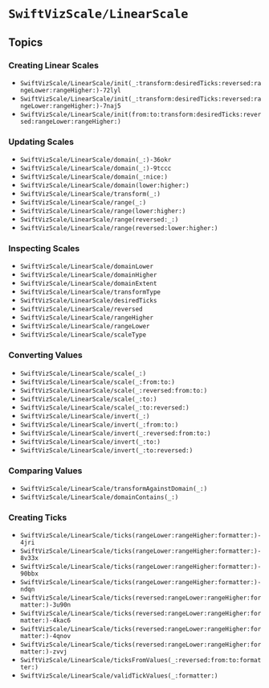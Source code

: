 # ``SwiftVizScale/LinearScale``

## Topics

### Creating Linear Scales

- ``SwiftVizScale/LinearScale/init(_:transform:desiredTicks:reversed:rangeLower:rangeHigher:)-72lyl``
- ``SwiftVizScale/LinearScale/init(_:transform:desiredTicks:reversed:rangeLower:rangeHigher:)-7naj5``
- ``SwiftVizScale/LinearScale/init(from:to:transform:desiredTicks:reversed:rangeLower:rangeHigher:)``

### Updating Scales

- ``SwiftVizScale/LinearScale/domain(_:)-36okr``
- ``SwiftVizScale/LinearScale/domain(_:)-9tccc``
- ``SwiftVizScale/LinearScale/domain(_:nice:)``
- ``SwiftVizScale/LinearScale/domain(lower:higher:)``
- ``SwiftVizScale/LinearScale/transform(_:)``
- ``SwiftVizScale/LinearScale/range(_:)``
- ``SwiftVizScale/LinearScale/range(lower:higher:)``
- ``SwiftVizScale/LinearScale/range(reversed:_:)``
- ``SwiftVizScale/LinearScale/range(reversed:lower:higher:)``

### Inspecting Scales

- ``SwiftVizScale/LinearScale/domainLower``
- ``SwiftVizScale/LinearScale/domainHigher``
- ``SwiftVizScale/LinearScale/domainExtent``
- ``SwiftVizScale/LinearScale/transformType``
- ``SwiftVizScale/LinearScale/desiredTicks``
- ``SwiftVizScale/LinearScale/reversed``
- ``SwiftVizScale/LinearScale/rangeHigher``
- ``SwiftVizScale/LinearScale/rangeLower``
- ``SwiftVizScale/LinearScale/scaleType``

### Converting Values

- ``SwiftVizScale/LinearScale/scale(_:)``
- ``SwiftVizScale/LinearScale/scale(_:from:to:)``
- ``SwiftVizScale/LinearScale/scale(_:reversed:from:to:)``
- ``SwiftVizScale/LinearScale/scale(_:to:)``
- ``SwiftVizScale/LinearScale/scale(_:to:reversed:)``
- ``SwiftVizScale/LinearScale/invert(_:)``
- ``SwiftVizScale/LinearScale/invert(_:from:to:)``
- ``SwiftVizScale/LinearScale/invert(_:reversed:from:to:)``
- ``SwiftVizScale/LinearScale/invert(_:to:)``
- ``SwiftVizScale/LinearScale/invert(_:to:reversed:)``

### Comparing Values

- ``SwiftVizScale/LinearScale/transformAgainstDomain(_:)``
- ``SwiftVizScale/LinearScale/domainContains(_:)``

### Creating Ticks

- ``SwiftVizScale/LinearScale/ticks(rangeLower:rangeHigher:formatter:)-4jri``
- ``SwiftVizScale/LinearScale/ticks(rangeLower:rangeHigher:formatter:)-8v33x``
- ``SwiftVizScale/LinearScale/ticks(rangeLower:rangeHigher:formatter:)-90bbx``
- ``SwiftVizScale/LinearScale/ticks(rangeLower:rangeHigher:formatter:)-ndqn``
- ``SwiftVizScale/LinearScale/ticks(reversed:rangeLower:rangeHigher:formatter:)-3u90n``
- ``SwiftVizScale/LinearScale/ticks(reversed:rangeLower:rangeHigher:formatter:)-4kac6``
- ``SwiftVizScale/LinearScale/ticks(reversed:rangeLower:rangeHigher:formatter:)-4qnov``
- ``SwiftVizScale/LinearScale/ticks(reversed:rangeLower:rangeHigher:formatter:)-zvvj``
- ``SwiftVizScale/LinearScale/ticksFromValues(_:reversed:from:to:formatter:)``
- ``SwiftVizScale/LinearScale/validTickValues(_:formatter:)``
